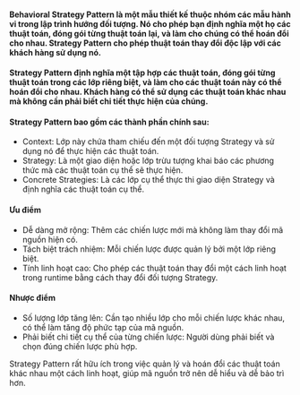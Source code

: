 #### Behavioral Strategy Pattern là một mẫu thiết kế thuộc nhóm các mẫu hành vi trong lập trình hướng đối tượng. Nó cho phép bạn định nghĩa một họ các thuật toán, đóng gói từng thuật toán lại, và làm cho chúng có thể hoán đổi cho nhau. Strategy Pattern cho phép thuật toán thay đổi độc lập với các khách hàng sử dụng nó.

#### Strategy Pattern định nghĩa một tập hợp các thuật toán, đóng gói từng thuật toán trong các lớp riêng biệt, và làm cho các thuật toán này có thể hoán đổi cho nhau. Khách hàng có thể sử dụng các thuật toán khác nhau mà không cần phải biết chi tiết thực hiện của chúng.

#### Strategy Pattern bao gồm các thành phần chính sau:
- Context: Lớp này chứa tham chiếu đến một đối tượng Strategy và sử dụng nó để thực hiện các thuật toán.
- Strategy: Là một giao diện hoặc lớp trừu tượng khai báo các phương thức mà các thuật toán cụ thể sẽ thực hiện.
- Concrete Strategies: Là các lớp cụ thể thực thi giao diện Strategy và định nghĩa các thuật toán cụ thể.

#### Ưu điểm
- Dễ dàng mở rộng: Thêm các chiến lược mới mà không làm thay đổi mã nguồn hiện có.
- Tách biệt trách nhiệm: Mỗi chiến lược được quản lý bởi một lớp riêng biệt.
- Tính linh hoạt cao: Cho phép các thuật toán thay đổi một cách linh hoạt trong runtime bằng cách thay đổi đối tượng Strategy.
#### Nhược điểm
- Số lượng lớp tăng lên: Cần tạo nhiều lớp cho mỗi chiến lược khác nhau, có thể làm tăng độ phức tạp của mã nguồn.
- Phải biết chi tiết cụ thể của từng chiến lược: Người dùng phải biết và chọn đúng chiến lược phù hợp.

Strategy Pattern rất hữu ích trong việc quản lý và hoán đổi các thuật toán khác nhau một cách linh hoạt, giúp mã nguồn trở nên dễ hiểu và dễ bảo trì hơn.
